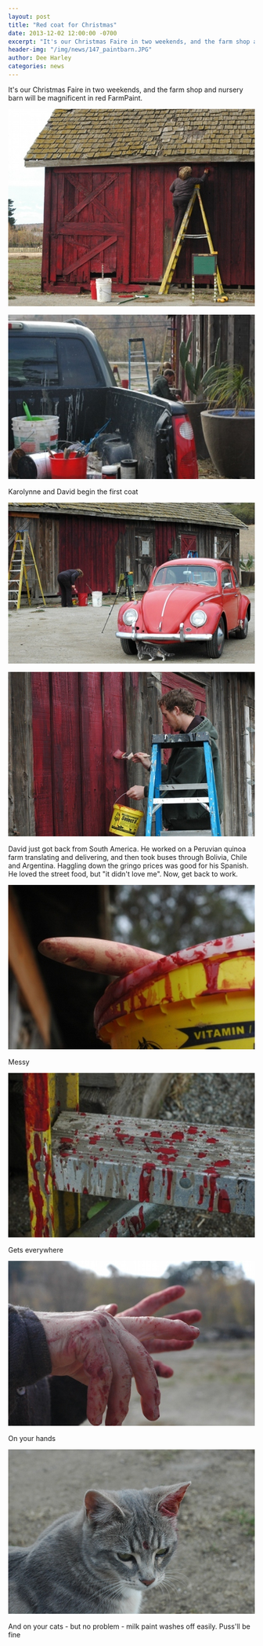 ```yaml
---
layout: post
title: "Red coat for Christmas"
date: 2013-12-02 12:00:00 -0700
excerpt: "It's our Christmas Faire in two weekends, and the farm shop and nursery barn will be magnificent in ..."
header-img: "/img/news/147_paintbarn.JPG"
author: Dee Harley
categories: news
---
```

It's our Christmas Faire in two weekends, and the farm shop and
nursery barn will be magnificent in red FarmPaint.

![image](/img/news/147_paintbarn.JPG)

![image](/img/news/147_painttruck.JPG)

Karolynne and David begin the first coat

![image](/img/news/147_paintcar.JPG)

![image](/img/news/147_paintdavid.JPG)

David just got back from South America. He worked on a Peruvian quinoa
farm translating and delivering, and then took buses through Bolivia,
Chile and Argentina. Haggling down the gringo prices was good for his
Spanish. He loved the street food, but &quot;it didn't love me&quot;.
Now, get back to work.

![image](/img/news/147_paintbrush.JPG)

Messy

![image](/img/news/147_paintspatter.JPG)

Gets everywhere

![image](/img/news/147_painthands.JPG)

On your hands

![image](/img/news/147_paintcat.JPG)

And on your cats - but no problem - milk paint washes off easily.
Puss'll be fine

